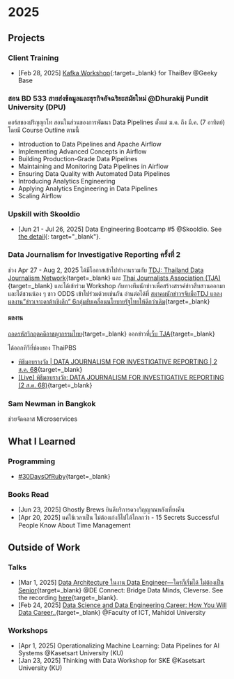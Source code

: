 # 2025

## Projects

### Client Training

* [Feb 28, 2025] [Kafka
Workshop](https://zkan.github.io/introducing-kafka/){:target=_blank} for
ThaiBev @Geeky Base

### สอน BD 533 สายส่งข้อมูลและธุรกิจอัจฉริยะสมัยใหม่ @Dhurakij Pundit University (DPU)

คอร์สของปริญญาโท สอนในส่วนของการพัฒนา Data Pipelines ตั้งแต่ ม.ค. ถึง มี.ค. (7 อาทิตย์)
โดยมี Course Outline ตามนี้

* Introduction to Data Pipelines and Apache Airflow
* Implementing Advanced Concepts in Airflow
* Building Production-Grade Data Pipelines
* Maintaining and Monitoring Data Pipelines in Airflow
* Ensuring Data Quality with Automated Data Pipelines
* Introducing Analytics Engineering
* Applying Analytics Engineering in Data Pipelines
* Scaling Airflow

### Upskill with Skooldio

* [Jun 21 - Jul 26, 2025] Data Engineering Bootcamp #5 @Skooldio. See [the
  detail](https://landing.skooldio.com/data-engineering-bootcamp){: target="_blank"}.

### Data Journalism for Investigative Reporting ครั้งที่ 2

ช่วง Apr 27 - Aug 2, 2025 ได้มีโอกาสเข้าไปทำงานรวมกับ [TDJ: Thailand Data Journalism
Network](https://www.facebook.com/permalink.php?story_fbid=pfbid0yKJFw6W22Rawdnva1wxutyZynHhKYLYna6iLuPSTdqJZ9wsYijQNzjdKECtU7nol&id=100064250975843){target=_blank}
และ [Thai Journalists Association (TJA)](https://tja.or.th/){target=_blank}
และได้เข้าร่วม Workshop กับทางทีมนักข่าวเพื่อสร้างสรรค์ข่าวสืบสวนออกมา และได้ชวนน้อง ๆ ชาว
ODDS เข้าไปร่วมด้วยเช่นกัน อ่านต่อได้ที่ [สมาคมนักข่าวฯจับมือTDJ แถลงผลงาน”ข่าวเจาะดาต้าเชิงลึก”
6กลุ่มขับเคลื่อนนโยบายรัฐไทยให้ดีกว่าเดิม](https://tja.or.th/view/highlight/1455361){target=_blank}

#### ผลงาน

[ถอดรหัสวิกฤตคดีอาชญากรรมไทย](https://thejustice.odd.works/){target=_blank}
ออกข่าวที่[เว็บ
TJA](https://tja.or.th/view/thailand-data-journalism-network-tdj/1455311){target=_blank}

ได้ออกทีวีที่ช่องของ ThaiPBS

* [พิธีมอบรางวัล | DATA JOURNALISM FOR INVESTIGATIVE REPORTING | 2 ส.ค.
68](https://www.youtube.com/watch?v=Q3WfVxuNBPE){target=_blank}
* [[Live] พิธีมอบรางวัล: DATA JOURNALISM FOR INVESTIGATIVE REPORTING (2 ส.ค.
68)](https://www.facebook.com/ThaiPBS/videos/1827628591523169){target=_blank}

### Sam Newman in Bangkok

ช่วยจัดคลาส Microservices

## What I Learned

### Programming

* [#30DaysOfRuby](https://github.com/zkan/30DaysOfRuby){target=_blank}

### Books Read

* [Jun 23, 2025] Ghostly Brews ยินดีบริการดวงวิญญาณหลังเที่ยงคืน
* [Apr 20, 2025] แค่ใช้เวลาเป็น ไม่ต้องเก่งก็ไปได้ไกลกว่า - 15 Secrets Successful People
Know About Time Management

## Outside of Work

### Talks

* [Mar 1, 2025] [Data Architecture ในงาน Data Engineer—ใครก็เริ่มได้ ไม่ต้องเป็น
Senior](https://docs.google.com/presentation/d/1eFl4UpTwElXZynucUEfGrotrucjfCZ7B8zuXP0GtssY/edit?usp=sharing){target=_blank}
@DE Connect: Bridge Data Minds, Cleverse. See the recording
[here](https://www.youtube.com/watch?v=zQmIul9Vs1o){target=_blank}.
* [Feb 24, 2025] [Data Science and Data Engineering Career: How You Will Data
Career..](https://docs.google.com/presentation/d/1AYbV8OX-Ndmog5NtdjzpI-vbhGb6OYX0etQuErwpz-o/edit?usp=sharing){target=_blank}
@Faculty of ICT, Mahidol University

### Workshops

* [Apr 1, 2025] Operationalizing Machine Learning: Data Pipelines for AI
Systems @Kasetsart University (KU)
* [Jan 23, 2025] Thinking with Data Workshop for SKE @Kasetsart University (KU)
